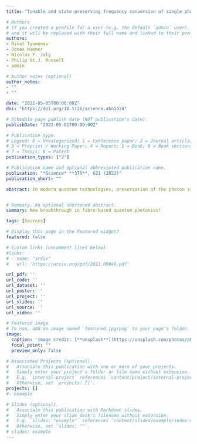 ```yaml
---
title: "Tunable and state-preserving frequency conversion of single photons in hydrogen"

# Authors
# If you created a profile for a user (e.g. the default `admin` user), write the username (folder name) here 
# and it will be replaced with their full name and linked to their profile.
authors:
- Rinat Tyumenev
- Jonas Hammer
- Nicolas Y. Joly
- Philip St.J. Russell
- admin

# Author notes (optional)
author_notes:
- ""
- ""

date: "2022-05-05T00:00:00Z"
doi: "https://doi.org/10.1126/science.abn1434"

# Schedule page publish date (NOT publication's date).
publishDate: "2022-05-01T00:00:00Z"

# Publication type.
# Legend: 0 = Uncategorized; 1 = Conference paper; 2 = Journal article;
# 3 = Preprint / Working Paper; 4 = Report; 5 = Book; 6 = Book section;
# 7 = Thesis; 8 = Patent
publication_types: ["2"]

# Publication name and optional abbreviated publication name.
publication: "*Science* **376**, 621 (2022)"
publication_short: ""

abstract: In modern quantum technologies, preservation of the photon statistics of quantum optical states upon frequency conversion holds the key to the viable implementation of quantum networks, which often require interfacing of several subsystems operating in widely different spectral regions. Most current approaches offer only very small frequency shifts and limited tunability, while suffering from high insertion loss and Raman noise originating in the materials used. We introduce a route to quantum correlation–preserving frequency conversion using hydrogen-filled antiresonant-reflecting photonic crystal fibers. Transient optical phonons generated by stimulated Raman scattering enable selective frequency up-conversion by 125 terahertz of the idler photon of an entangled pair, with efficiencies up to 70%. This threshold-less molecular modulation process preserves quantum correlations, making it ideal for applications in quantum information


# Summary. An optional shortened abstract.
summary: New breakthrough in fibre-based quantum photonics! 

tags: [Sources]

# Display this page in the Featured widget?
featured: false

# Custom links (uncomment lines below)
#links:
# - name: "arXiv"
#   url: 'https://arxiv.org/pdf/2011.00949.pdf'

url_pdf: ''
url_code: ''
url_dataset: ''
url_poster: ''
url_project: ''
url_slides: ''
url_source: ''
url_video: ''

# Featured image
# To use, add an image named `featured.jpg/png` to your page's folder. 
image:
  caption: 'Image credit: [**Unsplash**](https://unsplash.com/photos/pLCdAaMFLTE)'
  focal_point: ""
  preview_only: false

# Associated Projects (optional).
#   Associate this publication with one or more of your projects.
#   Simply enter your project's folder or file name without extension.
#   E.g. `internal-project` references `content/project/internal-project/index.md`.
#   Otherwise, set `projects: []`.
projects: []
#- example

# Slides (optional).
#   Associate this publication with Markdown slides.
#   Simply enter your slide deck's filename without extension.
#   E.g. `slides: "example"` references `content/slides/example/index.md`.
#   Otherwise, set `slides: ""`.
# slides: example
---
```

